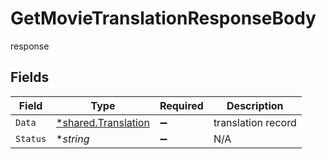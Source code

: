 # GetMovieTranslationResponseBody

response


## Fields

| Field                                                     | Type                                                      | Required                                                  | Description                                               |
| --------------------------------------------------------- | --------------------------------------------------------- | --------------------------------------------------------- | --------------------------------------------------------- |
| `Data`                                                    | [*shared.Translation](../../models/shared/translation.md) | :heavy_minus_sign:                                        | translation record                                        |
| `Status`                                                  | **string*                                                 | :heavy_minus_sign:                                        | N/A                                                       |